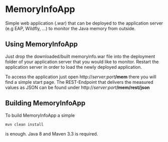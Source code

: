 # MemoryInfoApp
Simple web application (.war) that can be deployed to the application server 
(e.g EAP, Wildfly, ...) to monitor the Java memory from outside.

## Using MemoryInfoApp
Just drop the downloaded/built memoryinfo.war file into the deployment folder of 
your application server that you would like to monitor. Restart the application server
in order to load the newly deployed application.

To access the application just open http://_server:port_**/mem** there you will find
a simple start page. The REST-Endpoint that delivers the measured values as JSON can
be found under http://_server:port_**/mem/rest/json**

## Building MemoryInfoApp
To build MemoryInfoApp a simple 
```
mvn clean install
```
is enough. Java 8 and Maven 3.3 is required. 